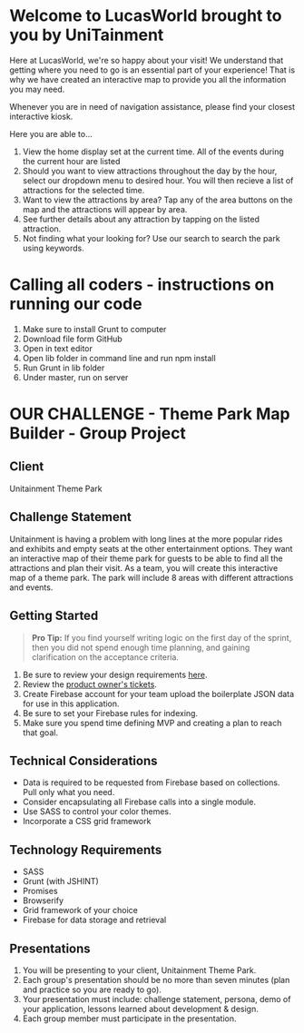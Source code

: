 # Welcome to LucasWorld brought to you by UniTainment
Here at LucasWorld, we're so happy about your visit!  We understand that getting where you need to go is an essential part of your experience!  That is why we have created an interactive map to provide you all the information you may need.  

Whenever you are in need of navigation assistance, please find your closest interactive kiosk.  

Here you are able to... 

1. View the home display set at the current time.  All of the events during the current hour are listed
2. Should you want to view attractions throughout the day by the hour, select our dropdown menu to desired hour.  You will then recieve a list of attractions for the selected time.
2. Want to view the attractions by area?  Tap any of the area buttons on the map and the attractions will appear by area.
3. See further details about any attraction by tapping on the listed attraction.
4. Not finding what your looking for?  Use our search to search the park using keywords.


# Calling all coders - instructions on running our code
1. Make sure to install Grunt to computer
2. Download file form GitHub
2. Open in text editor
3. Open lib folder in command line and run npm install
4. Run Grunt in lib folder
5. Under master, run on server


# OUR CHALLENGE - Theme Park Map Builder - Group Project

## Client
Unitainment Theme Park

## Challenge Statement
Unitainment is having a problem with long lines at the more popular rides and exhibits and empty seats at the other entertainment options. They want an interactive map of their theme park for guests to be able to find all the attractions and plan their visit. As a team, you will create this interactive map of a theme park. The park will include 8 areas with different attractions and events.


## Getting Started

> **Pro Tip:** If you find yourself writing logic on the first day of the sprint, then you did not spend enough time planning, and gaining clarification on the acceptance criteria.

1. Be sure to review your design requirements [here](https://sites.google.com/susanculkin.com/fewdd-b/design-subjects/week-8/theme-park-project). 
1. Review the [product owner's tickets](https://github.com/nashville-software-school/group-project-uix-theme-park/issues).
1. Create Firebase account for your team upload the boilerplate JSON data for use in this application.
1. Be sure to set your Firebase rules for indexing.
1. Make sure you spend time defining MVP and creating a plan to reach that goal.



## Technical Considerations
* Data is required to be requested from Firebase based on collections. Pull only what you need.
* Consider encapsulating all Firebase calls into a single module.
* Use SASS to control your color themes.
* Incorporate a CSS grid framework

## Technology Requirements
* SASS 
* Grunt (with JSHINT) 
* Promises
* Browserify
* Grid framework of your choice
* Firebase for data storage and retrieval

## Presentations

1. You will be presenting to your client, Unitainment Theme Park.
1. Each group's presentation should be no more than seven minutes (plan and practice so you are ready to go). 
1. Your presentation must include: challenge statement, persona, demo of your application, lessons learned about development & design.
1. Each group member must participate in the presentation.
